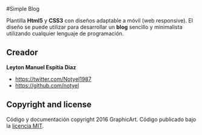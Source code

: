 #Simple Blog

Plantilla **Html5** y **CSS3** con diseños adaptable a móvil (web responsive). El diseño se puede utilizar para desarrollar un **blog** sencillo y minimalista utilizando cualquier lenguaje de programación.

## Creador

**Leyton Manuel Espitia Diaz**

* <https://twitter.com/Notyel1987>
* <https://github.com/notyel>

## Copyright and license

Código y documentación copyright 2016 GraphicArt. Código publicado bajo la [licencia MIT](https://github.com/notyel/SimpleBlog/blob/master/LICENSE).
